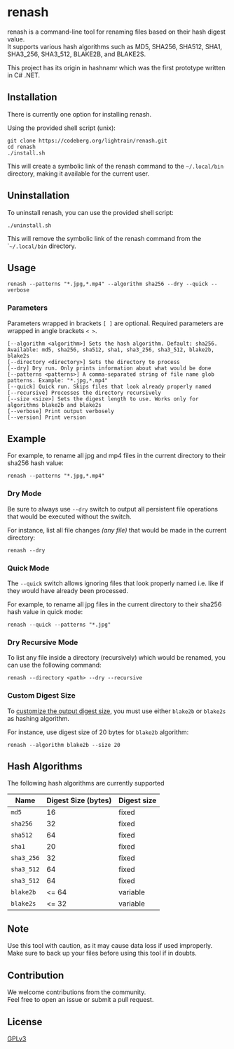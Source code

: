 # renash

renash is a command-line tool for renaming files based on their hash digest value.  
It supports various hash algorithms such as MD5, SHA256, SHA512, SHA1, SHA3_256, SHA3_512, BLAKE2B, and BLAKE2S.

This project has its origin in hashnamr which was the first prototype written in C# .NET.

## Installation

There is currently one option for installing renash.

Using the provided shell script (unix):

```shell
git clone https://codeberg.org/lightrain/renash.git
cd renash
./install.sh
```

This will create a symbolic link of the renash command to the `~/.local/bin` directory,
making it available for the current user.

## Uninstallation

To uninstall renash, you can use the provided shell script:

```shell
./uninstall.sh
```

This will remove the symbolic link of the renash command from the \``~/.local/bin` directory.

## Usage

```shell
renash --patterns "*.jpg,*.mp4" --algorithm sha256 --dry --quick --verbose
```

### Parameters

Parameters wrapped in brackets `[ ]` are optional. Required parameters are wrapped in angle brackets `< >`.

```
[--algorithm <algorithm>] Sets the hash algorithm. Default: sha256. Available: md5, sha256, sha512, sha1, sha3_256, sha3_512, blake2b, blake2s
[--directory <directory>] Sets the directory to process
[--dry] Dry run. Only prints information about what would be done
[--patterns <patterns>] A comma-separated string of file name glob patterns. Example: "*.jpg,*.mp4"
[--quick] Quick run. Skips files that look already properly named
[--recursive] Processes the directory recursively
[--size <size>] Sets the digest length to use. Works only for algorithms blake2b and blake2s
[--verbose] Print output verbosely
[--version] Print version
```

## Example

For example, to rename all jpg and mp4 files in the current directory to their sha256 hash value:

```shell
renash --patterns "*.jpg,*.mp4"
```

### Dry Mode

Be sure to always use `--dry` switch to output all persistent file operations that would be executed without the switch.

For instance, list all file changes _(any file)_ that would be made in the current directory:

```shell
renash --dry
```

### Quick Mode

The `--quick` switch allows ignoring files that look properly named i.e. like if they would have already been processed.

For example, to rename all jpg files in the current directory to their sha256 hash value in quick mode:

```shell
renash --quick --patterns "*.jpg"
```


### Dry Recursive Mode

To list any file inside a directory (recursively) which would be renamed, you can use the following command:

```shell
renash --directory <path> --dry --recursive
```


### Custom Digest Size

To [customize the output digest size](#hash-algorithms), you must use either `blake2b` or `blake2s` as hashing algorithm.

For instance, use digest size of 20 bytes for `blake2b` algorithm:

```shell
renash --algorithm blake2b --size 20
```

## Hash Algorithms

The following hash algorithms are currently supported

| Name       | Digest Size (bytes) | Digest size |
|------------|---------------------|-------------|
| `md5`      | 16                  | fixed       |
| `sha256`   | 32                  | fixed       |
| `sha512`   | 64                  | fixed       |
| `sha1`     | 20                  | fixed       |
| `sha3_256` | 32                  | fixed       |
| `sha3_512` | 64                  | fixed       |
| `sha3_512` | 64                  | fixed       |
| `blake2b`  | <= 64               | variable    |
| `blake2s`  | <= 32               | variable    |

## Note

Use this tool with caution, as it may cause data loss if used improperly.  
Make sure to back up your files before using this tool if in doubts.

## Contribution

We welcome contributions from the community.  
Feel free to open an issue or submit a pull request.

## License

[GPLv3](https://codeberg.org/lightrain/renash/src/branch/master/LICENSE)